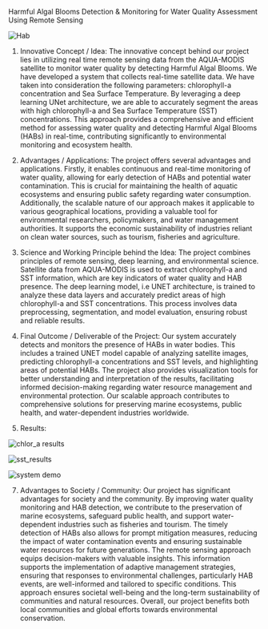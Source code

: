 Harmful Algal Blooms Detection & Monitoring for Water Quality Assessment Using Remote Sensing 

![Hab](https://github.com/JANVI999/Final-Year_Research-Project/assets/83579839/3ca62c19-b255-42d0-824a-a1ecfc8fd623)

1. Innovative Concept / Idea: 
The innovative concept behind our project lies in utilizing real time remote sensing data from the AQUA-MODIS satellite to monitor water quality by detecting Harmful Algal Blooms. We have developed a system that collects real-time satellite data. We have taken into consideration the following parameters: chlorophyll-a concentration and Sea Surface Temperature. By leveraging a deep learning UNet architecture, we are able to accurately segment the areas with high chlorophyll-a and Sea Surface Temperature (SST) concentrations. This approach provides a comprehensive and efficient method for assessing water quality and detecting Harmful Algal Blooms (HABs) in real-time, contributing significantly to environmental monitoring and ecosystem health.

2. Advantages / Applications: 
The project offers several advantages and applications. Firstly, it enables continuous and real-time monitoring of water quality, allowing for early detection of HABs and potential water contamination. This is crucial for maintaining the health of aquatic ecosystems and ensuring public safety regarding water consumption. Additionally, the scalable nature of our approach makes it applicable to various geographical locations, providing a valuable tool for environmental researchers, policymakers, and water management authorities.
It supports the economic sustainability of industries reliant on clean water sources, such as tourism, fisheries and agriculture.

3. Science and Working Principle behind the Idea: 
The project combines principles of remote sensing, deep learning, and environmental science. Satellite data from AQUA-MODIS is used to extract chlorophyll-a and SST information, which are key indicators of water quality and HAB presence. The deep learning model, i.e UNET architecture, is trained to analyze these data layers and accurately predict areas of high chlorophyll-a and SST concentrations. This process involves data preprocessing, segmentation, and model evaluation, ensuring robust and reliable results.

4. Final Outcome / Deliverable of the Project: 
Our system accurately detects and monitors the presence of HABs in water bodies. This includes a trained UNET model capable of analyzing satellite images, predicting chlorophyll-a concentrations and SST levels, and highlighting areas of potential HABs. The project also provides visualization tools for better understanding and interpretation of the results, facilitating informed decision-making regarding water resource management and environmental protection. Our scalable approach contributes to comprehensive solutions for  preserving marine ecosystems, public health, and water-dependent industries worldwide.

5. Results:

   
![chlor_a results](https://github.com/JANVI999/Final-Year_Research-Project/assets/83579839/55ebf0e7-25be-4b64-b01d-6d2800a96e24)


![sst_results](https://github.com/JANVI999/Final-Year_Research-Project/assets/83579839/1442707b-fbc8-4a2c-b3ba-702807e70e35)


![system demo](https://github.com/JANVI999/Final-Year_Research-Project/assets/83579839/a11744e0-5750-4469-ba18-31479e9968d0)

7. Advantages to Society / Community: 
Our project has significant advantages for society and the community. By improving water quality monitoring and HAB detection, we contribute to the preservation of marine ecosystems, safeguard public health, and support water-dependent industries such as fisheries and tourism. The timely detection of HABs also allows for prompt mitigation measures, reducing the impact of water contamination events and ensuring sustainable water resources for future generations. The remote sensing approach equips decision-makers with valuable insights. This information supports the implementation of adaptive management strategies, ensuring that responses to environmental challenges, particularly HAB events, are well-informed and tailored to specific conditions. This approach ensures societal well-being and the long-term sustainability of communities and natural resources. Overall, our project benefits both local communities and global efforts towards environmental conservation. 

